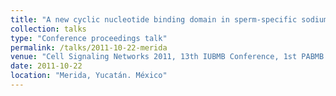 ```yaml
---
title: "A new cyclic nucleotide binding domain in sperm-specific sodium proton exchanger studied by a novel FRET-based binding assay"
collection: talks
type: "Conference proceedings talk"
permalink: /talks/2011-10-22-merida
venue: "Cell Signaling Networks 2011, 13th IUBMB Conference, 1st PABMB Conference & 3rd Meetings of the Signal Transduction & Oxidative Stress Branches of SMB"
date: 2011-10-22
location: "Merida, Yucatán. México"
---
```

